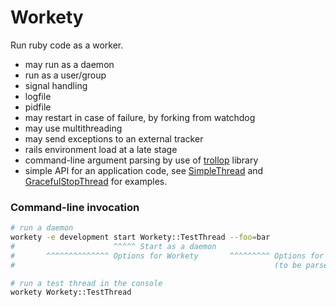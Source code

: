 Workety
=======

Run ruby code as a worker.

* may run as a daemon
* run as a user/group
* signal handling
* logfile
* pidfile
* may restart in case of failure, by forking from watchdog
* may use multithreading
* may send exceptions to an external tracker
* rails environment load at a late stage
* command-line argument parsing by use of [trollop](http://trollop.rubyforge.org) library
* simple API for an application code, see
  [SimpleThread](https://github.com/senotrusov/workety/blob/master/lib/workety/test/simple_thread.rb) and
  [GracefulStopThread](https://github.com/senotrusov/workety/blob/master/lib/workety/test/graceful_stop_thread.rb)
  for examples.

### Command-line invocation

```sh
# run a daemon
workety -e development start Workety::TestThread --foo=bar
#                      ^^^^^ Start as a daemon 
#       ^^^^^^^^^^^^^^ Options for Workety       ^^^^^^^^^ Options for the class
#                                                          (to be parsed by that class)

# run a test thread in the console
workety Workety::TestThread
```
